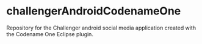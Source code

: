 # challengerAndroidCodenameOne
Repository for the Challenger android social media application created with the Codename One Eclipse plugin.
